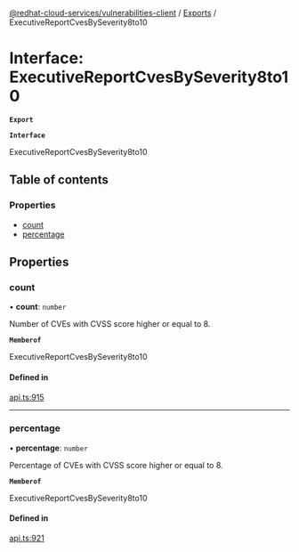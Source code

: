 [@redhat-cloud-services/vulnerabilities-client](../README.md) / [Exports](../modules.md) / ExecutiveReportCvesBySeverity8to10

# Interface: ExecutiveReportCvesBySeverity8to10

**`Export`**

**`Interface`**

ExecutiveReportCvesBySeverity8to10

## Table of contents

### Properties

- [count](ExecutiveReportCvesBySeverity8to10.md#count)
- [percentage](ExecutiveReportCvesBySeverity8to10.md#percentage)

## Properties

### count

• **count**: `number`

Number of CVEs with CVSS score higher or equal to 8.

**`Memberof`**

ExecutiveReportCvesBySeverity8to10

#### Defined in

[api.ts:915](https://github.com/mkholjuraev/javascript-clients/blob/master/packages/vulnerabilities/git-api/api.ts#L915)

___

### percentage

• **percentage**: `number`

Percentage of CVEs with CVSS score higher or equal to 8.

**`Memberof`**

ExecutiveReportCvesBySeverity8to10

#### Defined in

[api.ts:921](https://github.com/mkholjuraev/javascript-clients/blob/master/packages/vulnerabilities/git-api/api.ts#L921)
